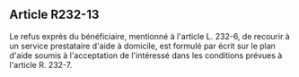 ## Article R232-13

Le refus exprès du bénéficiaire, mentionné à l'article L. 232-6, de recourir à un service prestataire d'aide
à domicile, est formulé par écrit sur le plan d'aide soumis à l'acceptation de l'intéressé dans les conditions
prévues à l'article R. 232-7.

